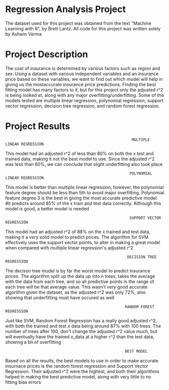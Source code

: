 # Regression Analysis Project
 The dataset used for this project was obtained from the text "Machine Learning with R", by Brett Lantz. All code for this project was written solely by Ashwin Verma


# Project Description
The cost of insurance is determined by various factors such as region and sex. Using a dataset with various independent variables and an insurance price based on these variables, we want to find out which model will help in giving us the mostaccurate insurance price predictions. Finding the best fitting model has many factors to it, but for this project only the adjusted r^2 is being looked at, along with any major overfitting/underfitting. Some of the models tested are multiple linear 
regression, polynomial regression, support vector regression, decision tree regression, and random forest regression.




# Project Results 
                                                            MULTIPLE LINEAR REGRESSION 
This model had an adjusted r^2 of less than 80% on both the x test and trained data, making it not the best model to use.
Since the adjusted r^2 was less than 80%, we can conclude that slight underfitting also took place


                                                           POLYNOMIAL LINEAR REGRESSION 
 This model is better than multiple linear regression, however, the polynomial feature degree should be less than 5th to 
 avoid major overfitting. Polynomial feature degree 3 is the best in giving the most accurate predictive model.
#it predicts around 85% of the x train and test data correctly. Although this model is good, a better model is needed


                                                           SUPPORT VECTOR REGRESSION 
This model had an adjusted r^2 of 88% on the x trained and test data, making it a very solid model to predict prices.
 The algorithm for SVM effectively uses the support vector points, to alter in making a great model when compared with 
 multiple linear regression's adjusted r^2


                                                          DECISION TREE REGRESSION 
The decison tree model is by far the worst model to predict insurance prices. The algorithm split up the data up into n 
 trees, takes the average with the data from each tree, and so all predictive points in the range of each tree will be that
average value. This wasn't very good accurate algorithm given the dataset, as  the adjusted r^2 was only 72%, also showing that
 underfitting must have occured as well


                                                         RANDOM FOREST REGRESSION
Just like SVM, Random Forest Regression has a really good adjusted r^2, with both the trained and test x data being around 87%
 with 100 trees. The number of trees after 100, don't change the adjusted r^2 value much, but will eventually have the trained 
 x_data at a higher r^2 than the test data, showing a bit of overfitting 


                                                         BEST MODEL 
 Based on all the results, the best models to use in order to make accurate insurnace prices is the random forest regression
 and Support Vector Regression. Their adjusted r^2 were the highest, and both their algorithms helped in making
 the best predictive model, along with very little to no fitting bias errors
